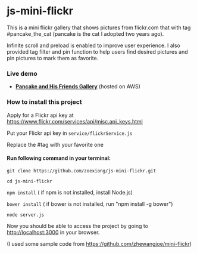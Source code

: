 # js-mini-flickr

This is a mini flickr gallery that shows pictures from flickr.com that with tag #pancake\_the\_cat (pancake is the cat I adopted two years ago).

Infinite scroll and preload is enabled to improve user experience. I also provided tag filter and pin function to help users find desired pictures and pin pictures to mark them as favorite.

### Live demo
* [**Pancake and His Friends Gallery**](http://34.208.219.214:3000/) (hosted on AWS)

### How to install this project

Apply for a Flickr api key at https://www.flickr.com/services/api/misc.api_keys.html

Put your Flickr api key in `service/flickrService.js`

Replace the #tag with your favorite one

#### Run following command in your terminal:

`git clone https://github.com/zoexiong/js-mini-flickr.git`

`cd js-mini-flickr`

`npm install` ( if npm is not installed, install Node.js)

`bower install` ( if bower is not installed, run "npm install -g bower")

`node server.js`

Now you should be able to access the project by going to [http://localhost:3000](http://localhost:3000) in your browser.

(I used some sample code from https://github.com/zhewangjoe/mini-flickr)
